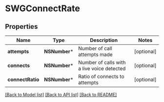 # SWGConnectRate

## Properties
Name | Type | Description | Notes
------------ | ------------- | ------------- | -------------
**attempts** | **NSNumber*** | Number of call attempts made | [optional] 
**connects** | **NSNumber*** | Number of calls with a live voice detected | [optional] 
**connectRatio** | **NSNumber*** | Ratio of connects to attempts | [optional] 

[[Back to Model list]](../README.md#documentation-for-models) [[Back to API list]](../README.md#documentation-for-api-endpoints) [[Back to README]](../README.md)


